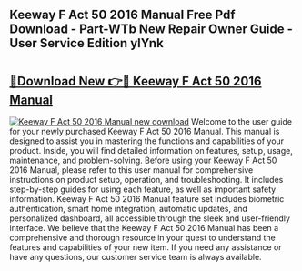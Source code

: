 ## Keeway F Act 50 2016 Manual Free Pdf Download - Part-WTb New Repair Owner Guide - User Service Edition ylYnk

# <h2><a href="http://bc64301.oget.top/?id=Keeway+F+Act+50+2016+Manual">🔗Download New 👉🔴 Keeway F Act 50 2016 Manual</a></h2>

[![Keeway F Act 50 2016 Manual new download](https://i.imgur.com/5g1atiW.png)](http://bc64301.oget.top/?id=Keeway+F+Act+50+2016+Manual)
Welcome to the user guide for your newly purchased Keeway F Act 50 2016 Manual. This manual is designed to assist you in mastering the functions and capabilities of your product. Inside, you will find detailed information on features, setup, usage, maintenance, and problem-solving. Before using your Keeway F Act 50 2016 Manual, please refer to this user manual for comprehensive instructions on product setup, operation, and troubleshooting. It includes step-by-step guides for using each feature, as well as important safety information. Keeway F Act 50 2016 Manual feature set includes biometric authentication, smart home integration, automatic updates, and personalized dashboard, all accessible through the sleek and user-friendly interface. We believe that the Keeway F Act 50 2016 Manual has been a comprehensive and thorough resource in your quest to understand the features and capabilities of your new item. If you need any assistance or have any questions, our customer service team is always available.
